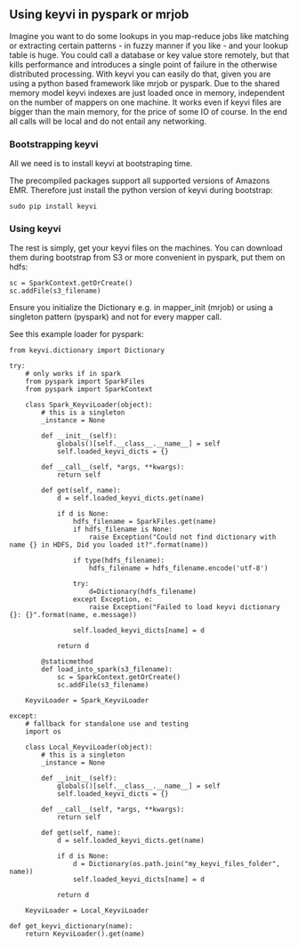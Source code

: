 ## Using keyvi in pyspark or mrjob


Imagine you want to do some lookups in you map-reduce jobs like matching or extracting certain patterns - in fuzzy manner if you like - and your lookup table is huge.
You could call a database or key value store remotely, but that kills performance and introduces a single point of failure in the otherwise distributed processing.
With keyvi you can easily do that, given you are using a python based framework like mrjob or pyspark.
Due to the shared memory model keyvi indexes are just loaded once in memory, independent on the number of mappers on one machine.
It works even if keyvi files are bigger than the main memory, for the price of some IO of course.
In the end all calls will be local and do not entail any networking.

### Bootstrapping keyvi

All we need is to install keyvi at bootstraping time.

The precompiled packages support all supported versions of Amazons EMR. Therefore just install the python version of keyvi during bootstrap:

```
sudo pip install keyvi
```

### Using keyvi

The rest is simply, get your keyvi files on the machines. You can download them during bootstrap from S3 or more convenient in pyspark, put them on hdfs:

```
sc = SparkContext.getOrCreate()
sc.addFile(s3_filename)
```

Ensure you initialize the Dictionary e.g. in mapper_init (mrjob) or using a singleton pattern (pyspark) and not for every mapper call.

See this example loader for pyspark:

```
from keyvi.dictionary import Dictionary

try:
    # only works if in spark
    from pyspark import SparkFiles
    from pyspark import SparkContext

    class Spark_KeyviLoader(object):
        # this is a singleton
        _instance = None

        def __init__(self):
            globals()[self.__class__.__name__] = self
            self.loaded_keyvi_dicts = {}

        def __call__(self, *args, **kwargs):
            return self

        def get(self, name):
            d = self.loaded_keyvi_dicts.get(name)

            if d is None:
                hdfs_filename = SparkFiles.get(name)
                if hdfs_filename is None:
                    raise Exception("Could not find dictionary with name {} in HDFS, Did you loaded it?".format(name))

                if type(hdfs_filename):
                    hdfs_filename = hdfs_filename.encode('utf-8')

                try:
                    d=Dictionary(hdfs_filename)
                except Exception, e:
                    raise Exception("Failed to load keyvi dictionary {}: {}".format(name, e.message))

                self.loaded_keyvi_dicts[name] = d

            return d

        @staticmethod
        def load_into_spark(s3_filename):
            sc = SparkContext.getOrCreate()
            sc.addFile(s3_filename)

    KeyviLoader = Spark_KeyviLoader

except:
    # fallback for standalone use and testing
    import os

    class Local_KeyviLoader(object):
        # this is a singleton
        _instance = None

        def __init__(self):
            globals()[self.__class__.__name__] = self
            self.loaded_keyvi_dicts = {}

        def __call__(self, *args, **kwargs):
            return self

        def get(self, name):
            d = self.loaded_keyvi_dicts.get(name)

            if d is None:
                d = Dictionary(os.path.join("my_keyvi_files_folder", name))
                self.loaded_keyvi_dicts[name] = d

            return d

    KeyviLoader = Local_KeyviLoader

def get_keyvi_dictionary(name):
    return KeyviLoader().get(name)

```
